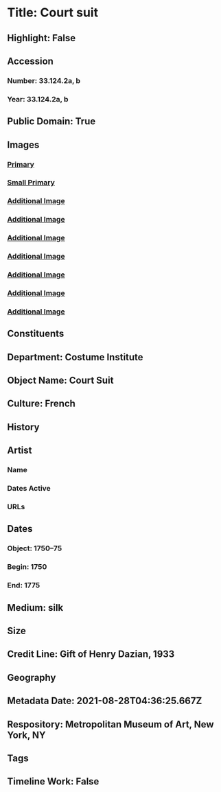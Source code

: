 # Title: Court suit
## Highlight: False
## Accession
### Number: 33.124.2a, b
### Year: 33.124.2a, b
## Public Domain: True
## Images
### [Primary](https://images.metmuseum.org/CRDImages/ci/original/33.124.2ab_F.jpg)
### [Small Primary](https://images.metmuseum.org/CRDImages/ci/web-large/33.124.2ab_F.jpg)
### [Additional Image](https://images.metmuseum.org/CRDImages/ci/original/33.124.2ab_B.jpg)
### [Additional Image](https://images.metmuseum.org/CRDImages/ci/original/33.124.2a_d1.jpg)
### [Additional Image](https://images.metmuseum.org/CRDImages/ci/original/33.124.2a_d2.jpg)
### [Additional Image](https://images.metmuseum.org/CRDImages/ci/original/33.124.2b_S1.jpg)
### [Additional Image](https://images.metmuseum.org/CRDImages/ci/original/33.124.2b_S2.jpg)
### [Additional Image](https://images.metmuseum.org/CRDImages/ci/original/33.124.2b_d.jpg)
### [Additional Image](https://images.metmuseum.org/CRDImages/ci/original/33.124.2ab.JPG)
## Constituents
## Department: Costume Institute
## Object Name: Court Suit
## Culture: French
## History
## Artist
### Name
### Dates Active
### URLs
## Dates
### Object: 1750–75
### Begin: 1750
### End: 1775
## Medium: silk
## Size
## Credit Line: Gift of Henry Dazian, 1933
## Geography
## Metadata Date: 2021-08-28T04:36:25.667Z
## Respository: Metropolitan Museum of Art, New York, NY
## Tags
## Timeline Work: False